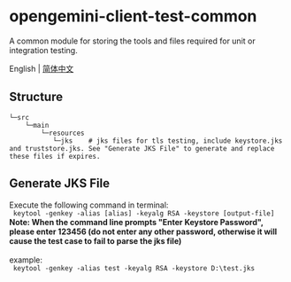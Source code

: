 # opengemini-client-test-common
A common module for storing the tools and files required for unit or integration testing.

English | [简体中文](README_CN.md)

## Structure
```
└─src
    └─main
        └─resources
           └─jks    # jks files for tls testing, include keystore.jks and truststore.jks. See "Generate JKS File" to generate and replace these files if expires.
```

## Generate JKS File
Execute the following command in terminal: 
<br>
` keytool -genkey -alias [alias] -keyalg RSA -keystore [output-file]`
<br>
**Note: When the command line prompts "Enter Keystore Password", please enter 123456 (do not enter any other password, otherwise it will cause the test case to fail to parse the jks file)**
<br><br>
example:
<br>
` keytool -genkey -alias test -keyalg RSA -keystore D:\test.jks`